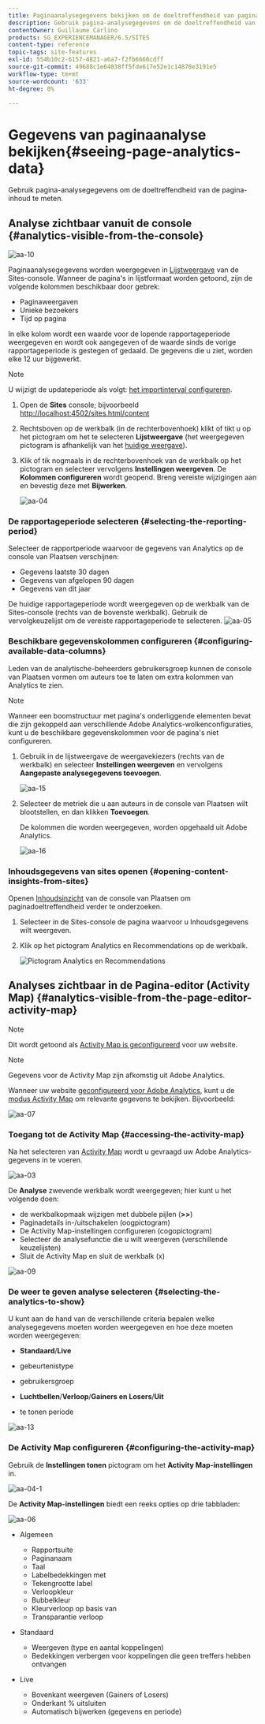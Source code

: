 ```yaml
---
title: Paginaanalysegegevens bekijken om de doeltreffendheid van pagina-inhoud te meten
description: Gebruik pagina-analysegegevens om de doeltreffendheid van de pagina-inhoud te meten
contentOwner: Guillaume Carlino
products: SG_EXPERIENCEMANAGER/6.5/SITES
content-type: reference
topic-tags: site-features
exl-id: 554b10c2-6157-4821-a6a7-f2fb6666cdff
source-git-commit: 49688c1e64038ff5fde617e52e1c14878e3191e5
workflow-type: tm+mt
source-wordcount: '633'
ht-degree: 0%

---
```


# Gegevens van paginaanalyse bekijken{#seeing-page-analytics-data}

Gebruik pagina-analysegegevens om de doeltreffendheid van de pagina-inhoud te meten.

## Analyse zichtbaar vanuit de console {#analytics-visible-from-the-console}

![aa-10](assets/aa-10.png)

Paginaanalysegegevens worden weergegeven in [Lijstweergave](/help/sites-authoring/basic-handling.md#list-view) van de Sites-console. Wanneer de pagina&#39;s in lijstformaat worden getoond, zijn de volgende kolommen beschikbaar door gebrek:

* Paginaweergaven
* Unieke bezoekers
* Tijd op pagina

In elke kolom wordt een waarde voor de lopende rapportageperiode weergegeven en wordt ook aangegeven of de waarde sinds de vorige rapportageperiode is gestegen of gedaald. De gegevens die u ziet, worden elke 12 uur bijgewerkt.

>[!NOTE]
>
>U wijzigt de updateperiode als volgt: [het importinterval configureren](/help/sites-administering/adobeanalytics-connect.md#configuring-the-import-interval).

1. Open de **Sites** console; bijvoorbeeld [http://localhost:4502/sites.html/content](http://localhost:4502/sites.html/content)
1. Rechtsboven op de werkbalk (in de rechterbovenhoek) klikt of tikt u op het pictogram om het te selecteren **Lijstweergave** (het weergegeven pictogram is afhankelijk van het [huidige weergave](/help/sites-authoring/basic-handling.md#viewing-and-selecting-resources)).

1. Klik of tik nogmaals in de rechterbovenhoek van de werkbalk op het pictogram en selecteer vervolgens **Instellingen weergeven**. De **Kolommen configureren** wordt geopend. Breng vereiste wijzigingen aan en bevestig deze met **Bijwerken**.

   ![aa-04](assets/aa-04.png)

### De rapportageperiode selecteren {#selecting-the-reporting-period}

Selecteer de rapportperiode waarvoor de gegevens van Analytics op de console van Plaatsen verschijnen:

* Gegevens laatste 30 dagen
* Gegevens van afgelopen 90 dagen
* Gegevens van dit jaar

De huidige rapportageperiode wordt weergegeven op de werkbalk van de Sites-console (rechts van de bovenste werkbalk). Gebruik de vervolgkeuzelijst om de vereiste rapportageperiode te selecteren.
![aa-05](assets/aa-05.png)

### Beschikbare gegevenskolommen configureren {#configuring-available-data-columns}

Leden van de analytische-beheerders gebruikersgroep kunnen de console van Plaatsen vormen om auteurs toe te laten om extra kolommen van Analytics te zien.

>[!NOTE]
>
>Wanneer een boomstructuur met pagina&#39;s onderliggende elementen bevat die zijn gekoppeld aan verschillende Adobe Analytics-wolkenconfiguraties, kunt u de beschikbare gegevenskolommen voor de pagina&#39;s niet configureren.

1. Gebruik in de lijstweergave de weergavekiezers (rechts van de werkbalk) en selecteer **Instellingen weergeven** en vervolgens **Aangepaste analysegegevens toevoegen**.

   ![aa-15](assets/aa-15.png)

1. Selecteer de metriek die u aan auteurs in de console van Plaatsen wilt blootstellen, en dan klikken **Toevoegen**.

   De kolommen die worden weergegeven, worden opgehaald uit Adobe Analytics.

   ![aa-16](assets/aa-16.png)

### Inhoudsgegevens van sites openen {#opening-content-insights-from-sites}

Openen [Inhoudsinzicht](/help/sites-authoring/content-insights.md) van de console van Plaatsen om paginadoeltreffendheid verder te onderzoeken.

1. Selecteer in de Sites-console de pagina waarvoor u Inhoudsgegevens wilt weergeven.
1. Klik op het pictogram Analytics en Recommendations op de werkbalk.

   ![Pictogram Analytics en Recommendations](do-not-localize/chlimage_1-16a.png)

## Analyses zichtbaar in de Pagina-editor (Activity Map) {#analytics-visible-from-the-page-editor-activity-map}

>[!NOTE]
>
>Dit wordt getoond als [Activity Map is geconfigureerd](/help/sites-administering/adobeanalytics-connect.md#configuring-for-the-activity-map) voor uw website.

>[!NOTE]
>
>Gegevens voor de Activity Map zijn afkomstig uit Adobe Analytics.

Wanneer uw website [geconfigureerd voor Adobe Analytics](/help/sites-administering/adobeanalytics-connect.md), kunt u de [modus Activity Map](/help/sites-authoring/author-environment-tools.md#page-modes) om relevante gegevens te bekijken. Bijvoorbeeld:

![aa-07](assets/aa-07.png)

### Toegang tot de Activity Map {#accessing-the-activity-map}

Na het selecteren van [Activity Map](/help/sites-authoring/author-environment-tools.md#page-modes) wordt u gevraagd uw Adobe Analytics-gegevens in te voeren.

![aa-03](assets/aa-03.png)

De **Analyse** zwevende werkbalk wordt weergegeven; hier kunt u het volgende doen:

* de werkbalkopmaak wijzigen met dubbele pijlen (**>>**)
* Paginadetails in-/uitschakelen (oogpictogram)
* De Activity Map-instellingen configureren (cogopictogram)
* Selecteer de analysefunctie die u wilt weergeven (verschillende keuzelijsten)
* Sluit de Activity Map en sluit de werkbalk (x)

![aa-09](assets/aa-09.png)

### De weer te geven analyse selecteren {#selecting-the-analytics-to-show}

U kunt aan de hand van de verschillende criteria bepalen welke analysegegevens moeten worden weergegeven en hoe deze moeten worden weergegeven:

* **Standaard**/**Live**

* gebeurtenistype
* gebruikersgroep
* **Luchtbellen**/**Verloop**/**Gainers en Losers**/**Uit**

* te tonen periode

![aa-13](assets/aa-13.png)

### De Activity Map configureren {#configuring-the-activity-map}

Gebruik de **Instellingen tonen** pictogram om het **Activity Map-instellingen** in.

![aa-04-1](assets/aa-04-1.png)

De **Activity Map-instellingen** biedt een reeks opties op drie tabbladen:

![aa-06](assets/aa-06.png)

* Algemeen

   * Rapportsuite
   * Paginanaam
   * Taal
   * Labelbedekkingen met
   * Tekengrootte label
   * Verloopkleur
   * Bubbelkleur
   * Kleurverloop op basis van
   * Transparantie verloop

* Standaard

   * Weergeven (type en aantal koppelingen)
   * Bedekkingen verbergen voor koppelingen die geen treffers hebben ontvangen

* Live

   * Bovenkant weergeven (Gainers of Losers)
   * Onderkant % uitsluiten
   * Automatisch bijwerken (gegevens en periode)
